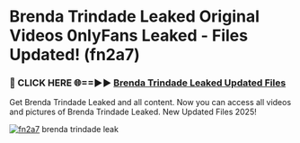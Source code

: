 # Brenda Trindade Leaked Original Videos 0nlyFans Leaked - Files Updated! (fn2a7)

<h3>🔴 CLICK HERE 🌐==►► <a href="https://tinyurl.com/3hn5wdd3" rel="nofollow">Brenda Trindade Leaked Updated Files</a></h3>

Get Brenda Trindade Leaked and all content. Now you can access all videos and pictures of Brenda Trindade Leaked. New Updated Files 2025!

[![fn2a7](https://i.imgur.com/4HnBqBT.gif)](https://tinyurl.com/3hn5wdd3)
brenda trindade leak